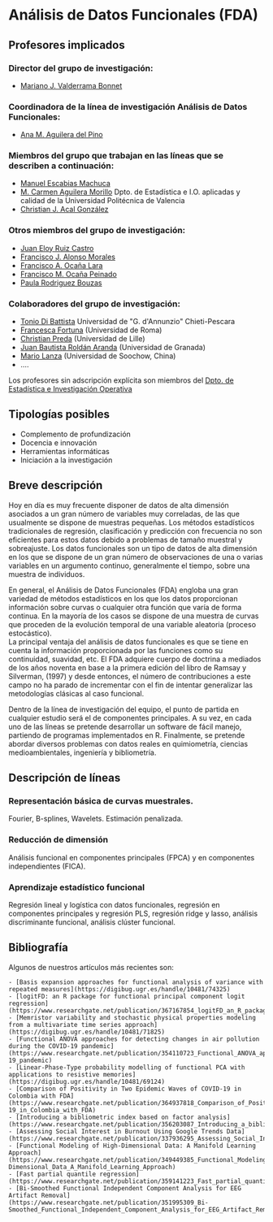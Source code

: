 # Análisis de Datos Funcionales (FDA)

## Profesores implicados 

### Director del grupo de investigación:
- [Mariano J. Valderrama Bonnet](https://estadistica.ugr.es/informacion/directorio-personal/mariano-jose-valderrama-bonnet)  

### Coordinadora de la línea de investigación Análisis de Datos Funcionales:
- [Ana M. Aguilera del Pino](https://estadistica.ugr.es/informacion/directorio-personal/ana-maria-aguilera-del-pino) 

### Miembros del grupo que trabajan en las líneas que se describen a continuación:
- [Manuel Escabias Machuca](https://estadistica.ugr.es/informacion/directorio-personal/manuel-escabias-machuca)
- [M. Carmen Aguilera Morillo](http://www.upv.es/ficha-personal/mdagumor) Dpto. de Estadística e I.O. aplicadas y calidad de la Universidad Politécnica de Valencia
- [Christian J. Acal González](https://estadistica.ugr.es/informacion/directorio-personal/christian-jose-acal-gonzalez)

### Otros miembros del grupo de investigación:
- [Juan Eloy Ruiz Castro](https://estadistica.ugr.es/informacion/directorio-personal/juan-eloy-ruiz-castro)
- [Francisco J. Alonso Morales](https://estadistica.ugr.es/informacion/directorio-personal/francisco-j-alonso-morales)
- [Francisco A. Ocaña Lara](https://estadistica.ugr.es/informacion/directorio-personal/francisco-antonio-ocana-lara)
- [Francisco M. Ocaña Peinado](https://estadistica.ugr.es/informacion/directorio-personal/francisco-ocana-peinado) 
- [Paula Rodriguez Bouzas](https://estadistica.ugr.es/informacion/directorio-personal/paula-rodriguez-bouzas)

### Colaboradores del grupo de investigación:
- [Tonio Di Battista](https://www.unich.it/ugov/person/127) Universidad de "G. d'Annunzio" Chieti-Pescara
- [Francesca Fortuna](https://www.uniroma3.it/persone/Vjh1YTFMYjUyTHhhakwxbkkwbkZ6UHZwVXNXdVFDWVJZZ1NMNGphbHhidz0=/) (Universidad de Roma)
- [Christian Preda](http://math.univ-lille1.fr/~preda/index.html) (Universidad de Lille)
- [Juan Bautista Roldán Aranda](https://www.ugr.es/personal/juan-bautista-roldan-aranda) (Universidad de Granada)
- [Mario Lanza](https://lanzalab.com/) (Universidad de Soochow, China)
-  ….
    
Los profesores sin adscripción explícita son miembros del [Dpto. de Estadística e Investigación Operativa](https://estadistica.ugr.es/informacion/directorio-personal)

## Tipologías posibles

- Complemento de profundización    
- Docencia e innovación
- Herramientas informáticas
- Iniciación a la investigación

## Breve descripción 

Hoy en día es muy frecuente disponer de datos de alta dimensión asociados a un gran número de variables muy correladas, 
de las que usualmente se dispone de muestras pequeñas. Los métodos estadísticos tradicionales de regresión, clasificación y 
predicción con frecuencia no son eficientes para estos datos debido a problemas de tamaño muestral y sobreajuste. 
Los datos funcionales son un tipo de datos de alta dimensión en los que se dispone de un gran número de observaciones 
de una o varias variables en un argumento continuo, generalmente el tiempo, sobre una muestra de individuos. 

En general, el Análisis de Datos Funcionales (FDA) engloba una gran variedad de métodos estadísticos en los que los datos 
proporcionan información sobre curvas o cualquier otra función que varía de forma continua. En la mayoría de los casos se 
dispone de una muestra de curvas que proceden de la evolución temporal de una variable aleatoria (proceso estocástico).  
La principal ventaja del análisis de datos funcionales es que se tiene en cuenta la información proporcionada por las funciones como su 
continuidad, suavidad, etc. El FDA adquiere cuerpo de doctrina a mediados de los años noventa en base a la primera edición del 
libro de Ramsay y Silverman, (1997) y desde entonces, el número de contribuciones a este campo no ha parado de incrementar con el fin de 
intentar generalizar las metodologías clásicas al caso funcional.

Dentro de la línea de investigación del equipo, el punto de partida en cualquier estudio será el de componentes principales. 
A su vez, en cada uno de las líneas se pretende desarrollar un software de fácil manejo, partiendo de programas implementados en R. 
Finalmente, se pretende abordar diversos problemas con datos reales en quimiometría, ciencias medioambientales, ingeniería y bibliometría.



## Descripción de líneas 

### Representación básica de curvas muestrales.
Fourier, B-splines, Wavelets. Estimación penalizada.

### Reducción de dimensión
Análisis funcional en componentes principales (FPCA) y en componentes independientes (FICA). 

### Aprendizaje estadístico funcional 
Regresión lineal y logística con datos funcionales, regresión en componentes principales y regresión PLS, regresión ridge y lasso, análisis discriminante funcional, análisis clúster funcional.

## Bibliografía

Algunos de nuestros artículos más recientes son:

    - [Basis expansion approaches for functional analysis of variance with repeated measures](https://digibug.ugr.es/handle/10481/74325)
    - [logitFD: an R package for functional principal component logit regression](https://www.researchgate.net/publication/367167854_logitFD_an_R_package_for_functional_principal_component_logit_regression)
    - [Memristor variability and stochastic physical properties modeling from a multivariate time series approach](https://digibug.ugr.es/handle/10481/71825) 
    - [Functional ANOVA approaches for detecting changes in air pollution during the COVID-19 pandemic](https://www.researchgate.net/publication/354110723_Functional_ANOVA_approaches_for_detecting_changes_in_air_pollution_during_the_COVID-19_pandemic)
    - [Linear-Phase-Type probability modelling of functional PCA with applications to resistive memories](https://digibug.ugr.es/handle/10481/69124)
    - [Comparison of Positivity in Two Epidemic Waves of COVID-19 in Colombia with FDA](https://www.researchgate.net/publication/364937818_Comparison_of_Positivity_in_Two_Epidemic_Waves_of_COVID-19_in_Colombia_with_FDA)
    - [Introducing a bibliometric index based on factor analysis](https://www.researchgate.net/publication/356203087_Introducing_a_bibliometric_index_based_on_factor_analysis)
    - [Assessing Social Interest in Burnout Using Google Trends Data](https://www.researchgate.net/publication/337936295_Assessing_Social_Interest_in_Burnout_Using_Google_Trends_Data)
    - [Functional Modeling of High-Dimensional Data: A Manifold Learning Approach](https://www.researchgate.net/publication/349449385_Functional_Modeling_of_High-Dimensional_Data_A_Manifold_Learning_Approach)
    - [Fast partial quantile regression](https://www.researchgate.net/publication/359141223_Fast_partial_quantile_regression)
    - [Bi-Smoothed Functional Independent Component Analysis for EEG Artifact Removal](https://www.researchgate.net/publication/351995309_Bi-Smoothed_Functional_Independent_Component_Analysis_for_EEG_Artifact_Removal)

